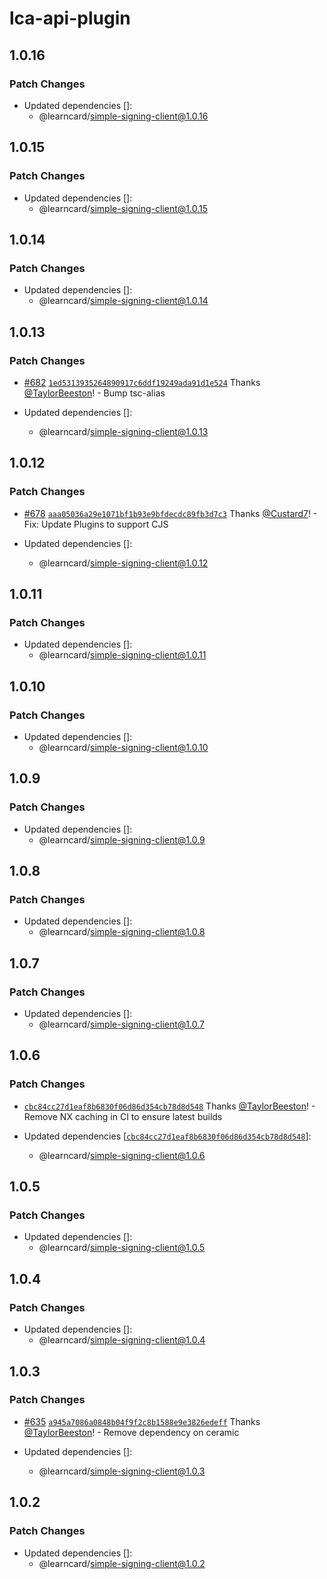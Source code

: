# lca-api-plugin

## 1.0.16

### Patch Changes

-   Updated dependencies []:
    -   @learncard/simple-signing-client@1.0.16

## 1.0.15

### Patch Changes

-   Updated dependencies []:
    -   @learncard/simple-signing-client@1.0.15

## 1.0.14

### Patch Changes

-   Updated dependencies []:
    -   @learncard/simple-signing-client@1.0.14

## 1.0.13

### Patch Changes

-   [#682](https://github.com/learningeconomy/LearnCard/pull/682) [`1ed5313935264890917c6ddf19249ada91d1e524`](https://github.com/learningeconomy/LearnCard/commit/1ed5313935264890917c6ddf19249ada91d1e524) Thanks [@TaylorBeeston](https://github.com/TaylorBeeston)! - Bump tsc-alias

-   Updated dependencies []:
    -   @learncard/simple-signing-client@1.0.13

## 1.0.12

### Patch Changes

-   [#678](https://github.com/learningeconomy/LearnCard/pull/678) [`aaa05036a29e1071bf1b93e9bfdecdc89fb3d7c3`](https://github.com/learningeconomy/LearnCard/commit/aaa05036a29e1071bf1b93e9bfdecdc89fb3d7c3) Thanks [@Custard7](https://github.com/Custard7)! - Fix: Update Plugins to support CJS

-   Updated dependencies []:
    -   @learncard/simple-signing-client@1.0.12

## 1.0.11

### Patch Changes

-   Updated dependencies []:
    -   @learncard/simple-signing-client@1.0.11

## 1.0.10

### Patch Changes

-   Updated dependencies []:
    -   @learncard/simple-signing-client@1.0.10

## 1.0.9

### Patch Changes

-   Updated dependencies []:
    -   @learncard/simple-signing-client@1.0.9

## 1.0.8

### Patch Changes

-   Updated dependencies []:
    -   @learncard/simple-signing-client@1.0.8

## 1.0.7

### Patch Changes

-   Updated dependencies []:
    -   @learncard/simple-signing-client@1.0.7

## 1.0.6

### Patch Changes

-   [`cbc84cc27d1eaf8b6830f06d86d354cb78d8d548`](https://github.com/learningeconomy/LearnCard/commit/cbc84cc27d1eaf8b6830f06d86d354cb78d8d548) Thanks [@TaylorBeeston](https://github.com/TaylorBeeston)! - Remove NX caching in CI to ensure latest builds

-   Updated dependencies [[`cbc84cc27d1eaf8b6830f06d86d354cb78d8d548`](https://github.com/learningeconomy/LearnCard/commit/cbc84cc27d1eaf8b6830f06d86d354cb78d8d548)]:
    -   @learncard/simple-signing-client@1.0.6

## 1.0.5

### Patch Changes

-   Updated dependencies []:
    -   @learncard/simple-signing-client@1.0.5

## 1.0.4

### Patch Changes

-   Updated dependencies []:
    -   @learncard/simple-signing-client@1.0.4

## 1.0.3

### Patch Changes

-   [#635](https://github.com/learningeconomy/LearnCard/pull/635) [`a945a7086a0848b04f9f2c8b1588e9e3826edeff`](https://github.com/learningeconomy/LearnCard/commit/a945a7086a0848b04f9f2c8b1588e9e3826edeff) Thanks [@TaylorBeeston](https://github.com/TaylorBeeston)! - Remove dependency on ceramic

-   Updated dependencies []:
    -   @learncard/simple-signing-client@1.0.3

## 1.0.2

### Patch Changes

-   Updated dependencies []:
    -   @learncard/simple-signing-client@1.0.2

